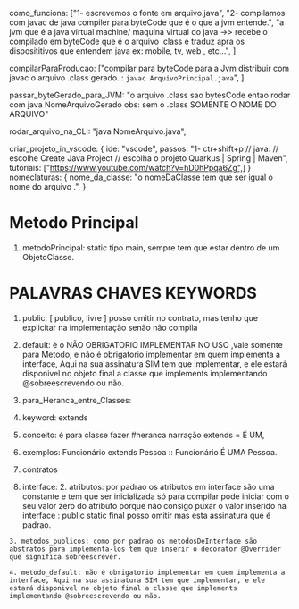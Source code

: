 como_funciona: ["1- escrevemos o fonte em arquivo.java", "2- compilamos com javac de java compiler para byteCode que é o que a jvm entende.", "a jvm que é a java virtual machine/ maquina virtual do java ->> recebe o compilado em byteCode que é o arquivo .class e traduz apra os disposititivos que entendem java ex: mobile, tv, web , etc...", ]

compilarParaProducao: ["compilar para byteCode para a Jvm distribuir com javac o arquivo .class gerado. : ```javac ArquivoPrincipal.java```", ]

passar_byteGerado_para_JVM: "o arquivo .class sao bytesCode entao rodar com java NomeArquivoGerado obs: sem o .class SOMENTE O NOME DO ARQUIVO"

rodar_arquivo_na_CLI: "java NomeArquivo.java",


criar_projeto_in_vscode: {
  ide: "vscode",
  passos: "1- ctr+shift+p // java: // escolhe Create Java Project // escolha o projeto Quarkus | Spring | Maven",
  tutoriais: ["https://www.youtube.com/watch?v=hD0hPpqa6Zg",]
}
nomeclaturas: {
  nome_da_classe: "o nomeDaClasse tem que ser igual o nome do arquivo <Use PascalCase>.",
}

# Metodo Principal
1. metodoPrincipal: static tipo main, sempre tem que estar dentro de um ObjetoClasse.


# PALAVRAS CHAVES KEYWORDS
1. public: [ publico, livre ] posso omitir no contrato, mas tenho que explicitar na implementação senão não compila

2. default: è o NÃO OBRIGATORIO IMPLEMENTAR NO USO ,vale somente para Metodo, e não é obrigatorio implementar em quem implementa a interface, Aqui na sua assinatura SIM tem que implementar, e ele estará disponivel no objeto final a classe que implements implementando @sobreescrevendo ou não.


3. para_Heranca_entre_Classes:
  1. keyword: extends
  2. conceito: é para classe fazer #heranca narração extends = É UM,
  3. exemplos: Funcionário extends Pessoa :: Funcionário É UMA Pessoa.

1. contratos
  1. interface:
    2. atributos: por padrao os atributos em interface são uma constante e tem que ser inicializada só para compilar pode iniciar com o seu valor zero do atributo porque não consigo puxar o valor inserido na interface : public static final posso omitir mas esta assinatura que é padrao.

    3. metodos_publicos: como por padrao os metodosDeInterface são abstratos para implementa-los tem que inserir o decorator @Overrider que significa sobreescrever.

    4. metodo_default: não é obrigatorio implementar em quem implementa a interface, Aqui na sua assinatura SIM tem que implementar, e ele estará disponivel no objeto final a classe que implements implementando @sobreescrevendo ou não.
